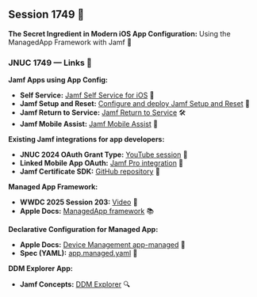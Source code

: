 ## Session 1749 🚀

**The Secret Ingredient in Modern iOS App Configuration:** Using the ManagedApp Framework with Jamf 🧩

### JNUC 1749 — Links 🔗

**Jamf Apps using App Config:**
- **Self Service:** [Jamf Self Service for iOS](https://learn.jamf.com/bundle/jamf-pro-documentation-current/page/Jamf_Self_Service_for_iOS.html) 📱
- **Jamf Setup and Reset:** [Configure and deploy Jamf Setup and Reset](https://trainingcatalog.jamf.com/path/configure-and-deploy-jamf-setup-and-reset) 🔄
- **Jamf Return to Service:** [Jamf Return to Service](https://jamf.it/returntoservice) 🛠
- **Jamf Mobile Assist:** [Jamf Mobile Assist](https://jamf.it/mobileassist) 🤝

**Existing Jamf integrations for app developers:**
- **JNUC 2024 OAuth Grant Type:** [YouTube session](https://youtu.be/JV9ONZqfUno?si=r3mk55H8174zYKCa) 🎥
- **Linked Mobile App OAuth:** [Jamf Pro integration](https://jamf.it/linked-app) 🔐
- **Jamf Certificate SDK:** [GitHub repository](https://github.com/jamf/CertificateSDK) 🧪

**Managed App Framework:**
- **WWDC 2025 Session 203:** [Video](https://developer.apple.com/videos/play/wwdc2025/203) 🍎
- **Apple Docs:** [ManagedApp framework](https://developer.apple.com/documentation/managedapp) 📚

**Declarative Configuration for Managed App:**
- **Apple Docs:** [Device Management app-managed](https://developer.apple.com/documentation/devicemanagement/appmanaged) 🧭
- **Spec (YAML):** [app.managed.yaml](https://github.com/apple/device-management/blob/release/declarative/declarations/configurations/app.managed.yaml) 📄

**DDM Explorer App:**
- **Jamf Concepts:** [DDM Explorer](https://concepts.jamf.com) 🔍
